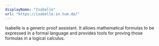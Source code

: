 ```yaml
---
displayName: "Isabelle"
url: "https://isabelle.in.tum.de/"
---
```


Isabelle is a generic proof assistant. It allows mathematical formulas to be expressed in a formal language and provides tools for proving those formulas in a logical calculus.